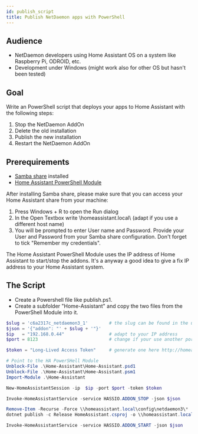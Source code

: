 ```yaml
---
id: publish_script
title: Publish NetDaemon apps with PowerShell
---
```


## Audience
- NetDaemon developers using Home Assistant OS on a system like Raspberry  Pi, ODROID, etc. 
- Development under Windows (might work also for other OS but hasn't been tested)

## Goal
Write an PowerShell script that deploys your apps to Home Assistant with the following steps:

1. Stop the NetDaemon AddOn
2. Delete the old installation
3. Publish the new installation
4. Restart the NetDaemon AddOn

## Prerequirements
- [Samba share](https://github.com/home-assistant/addons/tree/master/samba) installed
- [Home Assistant PowerShell Module](https://github.com/flemmingss/Home-Assistant-PowerShell-Module)

After installing Samba share, please make sure that you can access your Home Assistant share from your machine:
1. Press Windows + R to open the Run dialog
2. In the Open Textbox write \\homeassistant.local\ (adapt if you use a different host name)
3. You will be prompted to enter User name and Password. Provide your User and Password from your Samba share configuration. Don't forget to tick "Remember my credentials".

The Home Assistant PowerShell Module uses the IP address of Home Assistant to start/stop the addons. It's a anyway a good idea to give a fix IP address to your Home Assistant system.

## The Script

- Create a Powershell file like publish.ps1.
- Create a subfolder "Home-Assistant" and copy the two files from the PowerShell Module into it.

```powershell
$slug = 'c6a2317c_netdaemon3_1'        # the slug can be found in the url of the browser when navigating to the NetDaemon addon
$json = '{"addon": "' + $slug + '"}'   
$ip   = "192.168.0.44"                 # adapt to your IP address
$port = 8123                           # change if your use another port

$token = "Long-Lived Access Token"     # generate one here http://homeassistant.local:8123/profile 

# Point to the HA PowerSHell Module
Unblock-File .\Home-Assistant\Home-Assistant.psd1
Unblock-File .\Home-Assistant\Home-Assistant.psm1
Import-Module .\Home-Assistant

New-HomeAssistantSession -ip  $ip -port $port -token $token

Invoke-HomeAssistantService -service HASSIO.ADDON_STOP -json $json

Remove-Item -Recurse -Force \\homeassistant.local\config\netdaemon3\*
dotnet publish -c Release HomeAssistant.csproj -o \\homeassistant.local\config\netdaemon3

Invoke-HomeAssistantService -service HASSIO.ADDON_START -json $json
```
